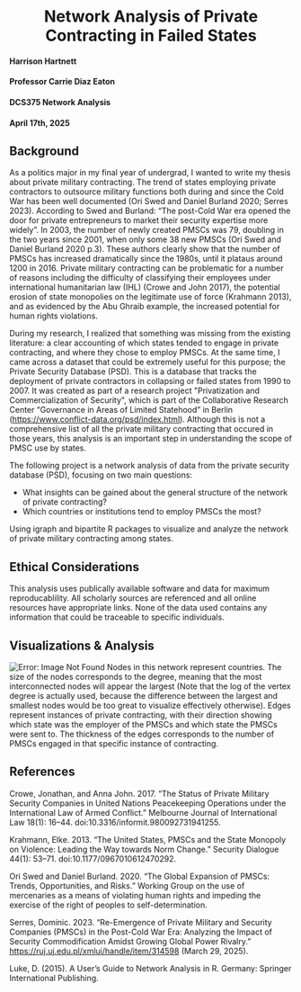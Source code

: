 <h1 align="center">Network Analysis of Private Contracting in Failed States</h1>

#### Harrison Hartnett 
#### Professor Carrie Diaz Eaton  
#### DCS375 Network Analysis  
#### April 17th, 2025

## Background
As a politics major in my final year of undergrad, I wanted to write my thesis about private military contracting. The trend of states employing private contractors to outsource military functions both during and since the Cold War has been well documented (Ori Swed and Daniel Burland 2020; Serres 2023). According to Swed and Burland: “The post-Cold War era opened the door for private entrepreneurs to market their security expertise more widely”. In 2003, the number of newly created PMSCs was 79, doubling in the two years since 2001, when only some 38 new PMSCs (Ori Swed and Daniel Burland 2020 p.3). These authors clearly show that the number of PMSCs has increased dramatically since the 1980s, until it plataus around 1200 in 2016. Private military contracting can be problematic for a number of reasons including the difficulty of classifying their employees under international humanitarian law (IHL) (Crowe and John 2017), the potential erosion of state monopolies on the legitimate use of force (Krahmann 2013), and as evidenced by the Abu Ghraib example, the increased potential for human rights violations.

During my research, I realized that something was missing from the existing literature: a  clear accounting of which states tended to engage in private contracting, and where they chose to employ PMSCs. At the same time, I came across a dataset that could be extremely useful for this purpose; the Private Security Database (PSD). This is a database that tracks the deployment of private contractors in collapsing or failed states from 1990 to 2007. It was created as part of a research project "Privatization and Commercialization of Security", which is part of the Collaborative Research Center “Governance in Areas of Limited Statehood” in Berlin (https://www.conflict-data.org/psd/index.html). Although this is not a comprehensive list of all the private military contracting that occured in those years, this analysis is an important step in understanding the scope of PMSC use by states.

The following project is a network analysis of data from the private security database (PSD), focusing on two main questions:
- What insights can be gained about the general structure of the network of private contracting?
- Which countries or institutions tend to employ PMSCs the most?

Using igraph and bipartite R packages to visualize and analyze the network of private military contracting among states.

## Ethical Considerations
This analysis uses publically available software and data for maximum reproducablility. All scholarly sources are referenced and all online resources have appropriate links. None of the data used contains any information that could be traceable to specific individuals.

## Visualizations & Analysis
![Error: Image Not Found](PrivateSecurityNetwork.png)
Nodes in this network represent countries. The size of the nodes corresponds to the degree, meaning that the most interconnected nodes will appear the largest (Note that the log of the vertex degree is actually used, because the difference between the largest and smallest nodes would be too great to visualize effectively otherwise).
Edges represent instances of private contracting, with their direction showing which state was the employer of the PMSCs and which state the PMSCs were sent to. The thickness of the edges corresponds to the number of PMSCs engaged in that specific instance of contracting.
## References
Crowe, Jonathan, and Anna John. 2017. “The Status of Private Military Security Companies in United Nations Peacekeeping Operations under the International Law of Armed Conflict.” Melbourne Journal of International Law 18(1): 16–44. doi:10.3316/informit.980092731941255.

Krahmann, Elke. 2013. “The United States, PMSCs and the State Monopoly on Violence: Leading the Way towards Norm Change.” Security Dialogue 44(1): 53–71. doi:10.1177/0967010612470292.

Ori Swed and Daniel Burland. 2020. “The Global Expansion of PMSCs: Trends, Opportunities, and Risks.” Working Group on the use of mercenaries as a means of violating human rights and impeding the exercise of the right of peoples to self-determination.

Serres, Dominic. 2023. “Re-Emergence of Private Military and Security Companies (PMSCs) in the Post-Cold War Era: Analyzing the Impact of Security Commodification Amidst Growing Global Power Rivalry.” https://ruj.uj.edu.pl/xmlui/handle/item/314598 (March 29, 2025).

Luke, D. (2015). A User’s Guide to Network Analysis in R. Germany: Springer International Publishing.
